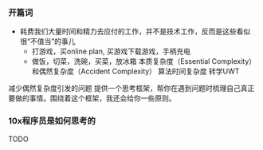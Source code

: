 ### 开篇词
* 耗费我们大量时间和精力去应付的工作，并不是技术工作，反而是这些看似很“不值当”的事儿
  * 打游戏，买online plan, 买游戏下载游戏，手柄充电
  * 做饭，切菜，洗碗，买菜，放冰箱
本质复杂度（Essential Complexity）和偶然复杂度（Accident Complexity）
  算法时间复杂度
  转学UWT
 
 减少偶然复杂度引发的问题
 提供一个思考框架，帮你在遇到问题时梳理自己真正要做的事情。围绕着这个框架，我还会给你一些原则。
  
 ### 10x程序员是如何思考的
 TODO
 
